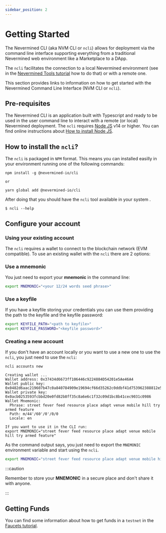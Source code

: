 ```yaml
---
sidebar_position: 2
---
```


# Getting Started

The Nevermined CLI (aka NVM CLI or `ncli`) allows for deployment via the command line interface supporting everything from a traditional Nevermined web environment like a Marketplace to a DApp.

The `ncli` facilitates the connection to a local Nevermined environment (see in the [Nevermined Tools tutorial](https://docs.nevermined.io/docs/tutorials/running-locally) how to do that) or with a remote one.

This section provides links to information on how to get started with the Nevermined Command Line Interface (NVM CLI or `ncli`).

## Pre-requisites

The Nevermined CLI is an application built with Typescript and ready to be used in the user command line to interact with a remote (or local) Nevermined deployment.
The `ncli` requires [Node JS](https://nodejs.org/) v14 or higher. You can find online instructions about [How to install Node JS](https://nodejs.dev/learn/how-to-install-nodejs).


## How to install the `ncli`?

The `ncli` is packaged in `NPM` format. This means you can installed easilly in your environment running one of the following commands:

```
npm install -g @nevermined-io/cli

or

yarn global add @nevermined-io/cli
```

After doing that you should have the `ncli` tool available in your system .

```
$ ncli --help
```

## Configure your account

### Using your existing account

The `ncli` requires a wallet to connect to the blockchain network (EVM compatible). To use an existing wallet with the `ncli` there are 2 options:

### Use a mnemonic

You just need to export your **mnemonic** in the command line:

```bash
export MNEMONIC="<your 12/24 words seed phrase>"
```

### Use a keyfile

If you have a keyfile storing your credentials you can use them providing the path to the keyfile and the keyfile password:

```bash
export KEYFILE_PATH="<path to keyfile>"
export KEYFILE_PASSWORD="<keyfile password>"
```

### Creating a new account

If you don't have an account locally or you want to use a new one to use the `ncli`, you just need to use the `ncli`:

```
ncli accounts new

Creating wallet ...
Wallet address: 0x37434d6673ff106446c9224884D54201e5Ae46A4
Wallet public key: 0x0482d6aac219607b47c0a840784909e19694cf66d35262c0ddbf41d753962388812e5394e083a0c54bce10282b6ec0fd86be7f77d296868184e6fd999c4c1fa7e6
Wallet private key: 0x0acb0253593fcbbd20e0fd82b8ff35c8a6e6c1f32c09d1bc8b41cec9031c0986
Wallet Mnemonic:
  Phrase: street fever feed resource place adapt venue mobile hill try armed feature
  Path: m/44'/60'/0'/0/0
  Locale: en

If you want to use it in the CLI run:
export MNEMONIC="street fever feed resource place adapt venue mobile hill try armed feature"
```

As the command output says, you just need to export the `MNEMONIC` environment variable and start using the `ncli`.

```bash
export MNEMONIC="street fever feed resource place adapt venue mobile hill try armed feature"
```

:::caution

Remember to store your **MNEMONIC** in a secure place and don't share it with anyone.

:::


## Getting Funds

You can find some information about how to get funds in a `testnet` in the [Faucets tutorial](https://docs.nevermined.io/docs/tutorials/faucets).
